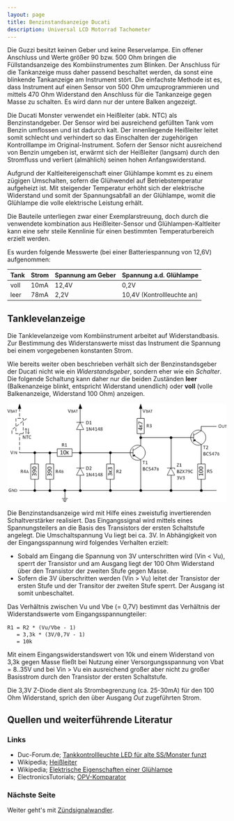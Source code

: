 ```yaml
---
layout: page
title: Benzinstandsanzeige Ducati
description: Universal LCD Motorrad Tachometer
---
```


Die Guzzi besitzt keinen Geber und keine Reservelampe. Ein offener Anschluss und Werte größer 90 bzw. 500 Ohm bringen die Füllstandsanzeige des Kombiinstrumentes zum Blinken. Der Anschluss für die Tankanzeige muss daher passend beschaltet werden, da sonst eine blinkende Tankanzeige am Instrument stört. Die einfachste Methode ist es, dass Instrument auf einen Sensor von 500 Ohm umzuprogrammieren und mittels 470 Ohm Widerstand den Anschluss für die Tankanzeige gegen Masse zu schalten. Es wird dann nur der untere Balken angezeigt.

Die Ducati Monster verwendet ein Heißleiter (abk. NTC) als Benzinstandgeber. Der Sensor wird bei ausreichend gefüllten Tank vom Benzin umflossen und ist dadurch kalt. Der innenliegende Heißleiter leitet somit schlecht und verhindert so das Einschalten der zugehörigen Kontrolllampe im Original-Instrument. Sofern der Sensor nicht ausreichend von Benzin umgeben ist, erwärmt sich der Heißleiter (langsam) durch den Stromfluss und verliert (almählich) seinen hohen Anfangswiderstand.

Aufgrund der Kaltleitereigenschaft einer Glühlampe kommt es zu einem zügigen Umschalten, sofern die Glühwendel auf Betriebstemperatur aufgeheizt ist. Mit steigender Temperatur erhöht sich der elektrische Widerstand und somit der Spannungsabfall an der Glühlampe, womit die Glühlampe die volle elektrische Leistung erhält. 

Die Bauteile unterliegen zwar einer Exemplarstreuung, doch durch die venwendete kombination aus Heißleiter-Sensor und Glühlampen-Kaltleiter kann eine sehr steile Kennlinie für einen bestimmten Temperaturbereich erzielt werden. 

Es wurden folgende Messwerte (bei einer Batteriespannung von 12,6V) aufgenommen:

Tank | Strom | Spannung am Geber | Spannung a.d. Glühlampe
---- | ----- | ----------------- | --------------------------
voll | 10mA  | 12,4V             | 0,2V
leer | 78mA  | 2,2V              | 10,4V (Kontrollleuchte an)

## Tanklevelanzeige
Die Tanklevelanzeige vom Kombiinstrument arbeitet auf Widerstandbasis. Zur Bestimmung des Widerstanswerte misst das Instrument die Spannung bei einem vorgegebenen konstanten Strom.

Wie bereits weiter oben beschrieben verhält sich der Benzinstandsgeber der Ducati nicht wie ein _Widerstandsgeber_, sondern eher wie ein _Schalter_. Die folgende Schaltung kann daher nur die beiden Zuständen **leer** (Balkenanzeige blinkt, entspricht Widerstand unendlich) oder **voll** (volle Balkenanzeige, Widerstand 100 Ohm) anzeigen. 

![Benzinstandsanzeige](../images/Benzinstandsanzeige_2.png)

Die Benzinstandsanzeige wird mit Hilfe eines zweistufig invertierenden Schaltverstärker realisiert. Das Eingangssignal wird mittels eines Spannungsteilers an die Basis des Transistors der ersten Schaltstufe angelegt. Die Umschaltspannung Vu liegt bei ca. 3V. In Abhängigkeit von der Eingangsspannung wird folgendes Verhalten erzielt: 
- Sobald am Eingang die Spannung von 3V unterschritten wird (Vin < Vu), sperrt der Transistor und am Ausgang liegt der 100 Ohm Widerstand über den Transistor der zweiten Stufe gegen Masse.
- Sofern die 3V überschritten werden (Vin > Vu) leitet der Transistor der ersten Stufe und der Transitor der zweiten Stufe sperrt. Der Ausgang ist somit unbeschaltet.

Das Verhältnis zwischen Vu und Vbe (= 0,7V) bestimmt das Verhältnis der Widerstandswerte vom Eingangsspannungteiler:

    R1 = R2 * (Vu/Vbe - 1)
       = 3,3k * (3V/0,7V - 1)
       = 10k

Mit einem Eingangswiderstandswert von 10k und einem Widerstand von 3,3k gegen Masse fließt bei Nutzung einer Versorgungsspannung von Vbat = 8..35V und bei Vin > Vu ein ausreichend großer aber nicht zu großer Basisstrom durch den Transistor der ersten Schaltstufe.

Die 3,3V Z-Diode dient als Strombegrenzung (ca. 25-30mA) für den 100 Ohm Widerstand, sprich den über Ausgang _Out_ zugeführten Strom.

## Quellen und weiterführende Literatur

### Links
- Duc-Forum.de; [Tankkontrollleuchte LED für alte SS/Monster funzt](http://www.duc-forum.de/thread.php?threadid=71131)
- Wikipedia; [Heißleiter](https://de.wikipedia.org/wiki/Hei%C3%9Fleiter)
- Wikipedia; [Elektrische Eigenschaften einer Glühlampe](https://de.wikipedia.org/wiki/Gl%C3%BChlampe#Elektrische_Eigenschaften)
- ElectronicsTutorials; [OPV-Komparator](https://www.electronics-tutorials.ws/de/operationsverstarker/opamp-komparator.html)

### Nächste Seite
Weiter geht's mit [Zündsignalwandler](zuendsignalwandler_1.html).
